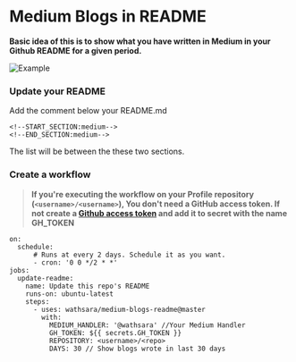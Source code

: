 # Medium Blogs in README

**Basic idea of this is to show what you have written in Medium in your Github README for a given period.**

![Example](https://user-images.githubusercontent.com/31571237/92688701-6dec5600-f35b-11ea-8b4d-10085fda9530.PNG)

### Update your README

Add the comment below your README.md
```
<!--START_SECTION:medium-->
<!--END_SECTION:medium-->
```
The list will be between the these two sections.

### Create a workflow


> **If you're executing the workflow on your Profile repository (`<username>/<username>`), You don't need a GitHub access token. If not create a [Github access token](https://docs.github.com/en/actions/configuring-and-managing-workflows/authenticating-with-the-github_token) and add it to secret with the name GH_TOKEN**

```
on:
  schedule:
      # Runs at every 2 days. Schedule it as you want.
      - cron: '0 0 */2 * *'
jobs:  
  update-readme:
    name: Update this repo's README
    runs-on: ubuntu-latest
    steps:
      - uses: wathsara/medium-blogs-readme@master
        with:
          MEDIUM_HANDLER: '@wathsara' //Your Medium Handler
          GH_TOKEN: ${{ secrets.GH_TOKEN }}
          REPOSITORY: <username>/<repo>
          DAYS: 30 // Show blogs wrote in last 30 days
```

